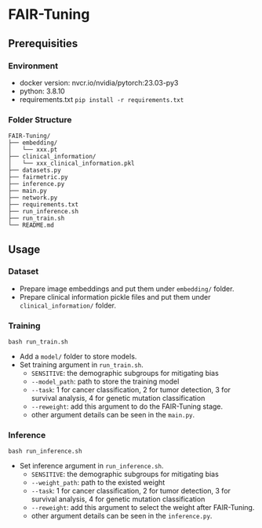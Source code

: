 # FAIR-Tuning
## Prerequisities
### Environment
- docker version: nvcr.io/nvidia/pytorch:23.03-py3
- python: 3.8.10
- requirements.txt `pip install -r requirements.txt`

### Folder Structure
```
FAIR-Tuning/
├── embedding/ 
│   └── xxx.pt
├── clinical_information/
│   └── xxx_clinical_information.pkl
├── datasets.py
├── fairmetric.py
├── inference.py
├── main.py
├── network.py
├── requirements.txt
├── run_inference.sh
├── run_train.sh
└── README.md
```
## Usage
### Dataset
- Prepare image embeddings and put them under `embedding/` folder.
- Prepare clinical information pickle files and put them under `clinical_information/` folder.

### Training
```
bash run_train.sh
```
- Add a `model/` folder to store models.
- Set training argument in `run_train.sh`.
    - `SENSITIVE`: the demographic subgroups for mitigating bias
    - `--model_path`: path to store the training model
    - `--task`: 1 for cancer classification, 2 for tumor detection, 3 for survival analysis, 4 for genetic mutation classification
    - `--reweight`: add this argument to do the FAIR-Tuning stage.
    - other argument details can be seen in the `main.py`.

### Inference
```
bash run_inference.sh
```
- Set inference argument in `run_inference.sh`.
    - `SENSITIVE`: the demographic subgroups for mitigating bias
    - `--weight_path`: path to the existed weight
    - `--task`: 1 for cancer classification, 2 for tumor detection, 3 for survival analysis, 4 for genetic mutation classification
    - `--reweight`: add this argument to select the weight after FAIR-Tuning.
    - other argument details can be seen in the `inference.py`.

